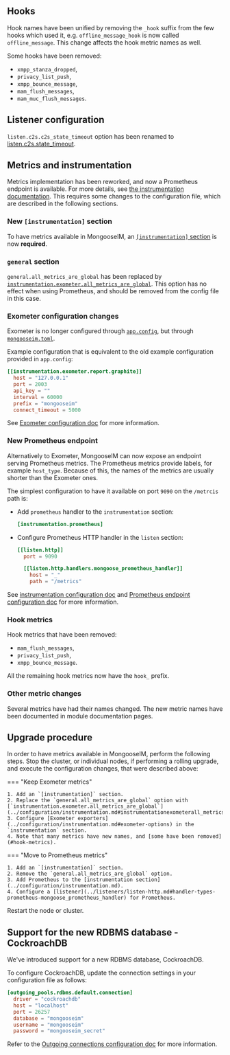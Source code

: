 ## Hooks

Hook names have been unified by removing the `_hook` suffix from the few hooks which used it,
e.g. `offline_message_hook` is now called `offline_message`. This change affects the hook metric names as well.

Some hooks have been removed:

 - `xmpp_stanza_dropped`,
 - `privacy_list_push`,
 - `xmpp_bounce_message`,
 - `mam_flush_messages`,
 - `mam_muc_flush_messages`.

## Listener configuration

`listen.c2s.c2s_state_timeout` option has been renamed to [listen.c2s.state_timeout](../listeners/listen-c2s.md#listenc2sstate_timeout).

## Metrics and instrumentation

Metrics implementation has been reworked, and now a Prometheus endpoint is available.
For more details, see [the instrumentation documentation](../configuration/instrumentation.md).
This requires some changes to the configuration file, which are described in the following sections.

### New `[instrumentation]` section

To have metrics available in MongooseIM, an [`[instrumentation]` section](../configuration/instrumentation.md)  is now **required**.

### `general` section

`general.all_metrics_are_global` has been replaced by [`instrumentation.exometer.all_metrics_are_global`](../configuration/instrumentation.md#instrumentationexometerall_metrics_are_global).
This option has no effect when using Prometheus, and should be removed from the config file in this case.

### Exometer configuration changes

Exometer is no longer configured through [`app.config`](../configuration/configuration-files.md#appconfig), but through [`mongooseim.toml`](../configuration/configuration-files.md#mongooseimtoml).

Example configuration that is equivalent to the old example configuration provided in `app.config`:
```toml
[[instrumentation.exometer.report.graphite]]
  host = "127.0.0.1"
  port = 2003
  api_key = ""
  interval = 60000
  prefix = "mongooseim"
  connect_timeout = 5000
```

See [Exometer configuration doc](../configuration/instrumentation.md#exometer-options) for more information.

### New Prometheus endpoint

Alternatively to Exometer, MongooseIM can now expose an endpoint serving Prometheus metrics.
The Prometheus metrics provide labels, for example `host_type`.
Because of this, the names of the metrics are usually shorter than the Exometer ones.

The simplest configuration to have it available on port `9090` on the `/metrcis` path is:

 - Add `prometheus` handler to the `instrumentation` section:
    ```toml
    [instrumentation.prometheus]
    ```
 - Configure Prometheus HTTP handler in the `listen` section:
    ```toml
    [[listen.http]]
      port = 9090

      [[listen.http.handlers.mongoose_prometheus_handler]]
        host = "_"
        path = "/metrics"
    ```

See [instrumentation configuration doc](../configuration/instrumentation.md) and [Prometheus endpoint configuration doc](../listeners/listen-http.md#handler-types-prometheus-mongoose_prometheus_handler) for more information.

### Hook metrics

Hook metrics that have been removed:

 - `mam_flush_messages`,
 - `privacy_list_push`,
 - `xmpp_bounce_message`.

All the remaining hook metrics now have the `hook_` prefix.

### Other metric changes

Several metrics have had their names changed. The new metric names have been documented in module documentation pages.

## Upgrade procedure

In order to have metrics available in MongooseIM, perform the following steps.
Stop the cluster, or individual nodes, if performing a rolling upgrade, and execute the configuration changes, that were described above:

=== "Keep Exometer metrics"

    1. Add an `[instrumentation]` section.
    2. Replace the `general.all_metrics_are_global` option with [`instrumentation.exometer.all_metrics_are_global`](../configuration/instrumentation.md#instrumentationexometerall_metrics_are_global).
    3. Configure [Exometer exporters](../configuration/instrumentation.md#exometer-options) in the `instrumentation` section.
    4. Note that many metrics have new names, and [some have been removed](#hook-metrics).

=== "Move to Prometheus metrics"

    1. Add an `[instrumentation]` section.
    2. Remove the `general.all_metrics_are_global` option.
    3. Add Prometheus to the [instrumentation section](../configuration/instrumentation.md).
    4. Configure a [listener](../listeners/listen-http.md#handler-types-prometheus-mongoose_prometheus_handler) for Prometheus.

Restart the node or cluster.

## Support for the new RDBMS database - CockroachDB

We've introduced support for a new RDBMS database, CockroachDB.

To configure CockroachDB, update the connection settings in your configuration file as follows:
```toml
[outgoing_pools.rdbms.default.connection]
  driver = "cockroachdb"
  host = "localhost"
  port = 26257
  database = "mongooseim"
  username = "mongooseim"
  password = "mongooseim_secret"
```

Refer to the [Outgoing connections configuration doc](../configuration/outgoing-connections.md) for more information.
